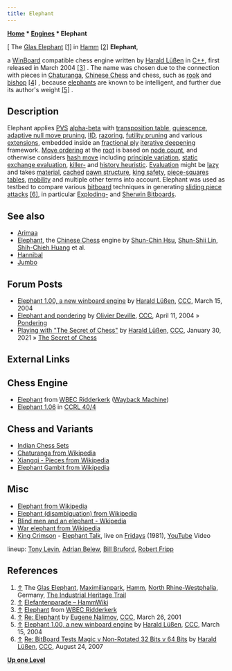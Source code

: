 ```yaml
---
title: Elephant
---
```

**[Home](Home "Home") * [Engines](Engines "Engines") * Elephant**

\[ The [Glas Elephant](https://de.wikipedia.org/wiki/Glaselefant) <a id="cite-note-1" href="#cite-ref-1">[1]</a> in [Hamm](https://en.wikipedia.org/wiki/Hamm) <a id="cite-note-2" href="#cite-ref-2">[2]</a>
**Elephant**,

a [WinBoard](Chess_Engine_Communication_Protocol "Chess Engine Communication Protocol") compatible chess engine written by [Harald Lüßen](Harald_L%C3%BC%C3%9Fen "Harald Lüßen") in [C++](Cpp "Cpp"), first released in March 2004 <a id="cite-note-3" href="#cite-ref-3">[3]</a> . The name was chosen due to the connection with pieces in [Chaturanga](https://en.wikipedia.org/wiki/Chaturanga), [Chinese Chess](Chinese_Chess "Chinese Chess") and chess, such as [rook](Rook "Rook") and [bishop](Bishop "Bishop") <a id="cite-note-4" href="#cite-ref-4">[4]</a> , because [elephants](https://en.wikipedia.org/wiki/Elephant) are known to be intelligent, and further due its author's weight <a id="cite-note-5" href="#cite-ref-5">[5]</a> .

## Description

Elephant applies [PVS](Principal_Variation_Search "Principal Variation Search") [alpha-beta](Alpha-Beta "Alpha-Beta") with [transposition table](Transposition_Table "Transposition Table"), [quiescence](Quiescence_Search "Quiescence Search"), [adaptive null move pruning](Null_Move_Pruning#AdaptiveNullMovePruning "Null Move Pruning"), [IID](Internal_Iterative_Deepening "Internal Iterative Deepening"), [razoring](Razoring "Razoring"), [futility pruning](Futility_Pruning "Futility Pruning") and various [extensions](Extensions "Extensions"), embedded inside an [fractional ply](Depth#FractionalPlies "Depth") [iterative deepening](Iterative_Deepening "Iterative Deepening") framework. [Move ordering](Move_Ordering "Move Ordering") at the [root](Root "Root") is based on [node count](Node "Node"), and otherwise considers [hash move](Hash_Move "Hash Move") including [principle variation](Principal_Variation "Principal Variation"), [static exchange evaluation](Static_Exchange_Evaluation "Static Exchange Evaluation"), [killer-](Killer_Heuristic "Killer Heuristic") and [history heuristic](History_Heuristic "History Heuristic"). [Evaluation](Evaluation "Evaluation") might be [lazy](Lazy_Evaluation "Lazy Evaluation") and takes [material](Material "Material"), [cached](Pawn_Hash_Table "Pawn Hash Table") [pawn structure](Pawn_Structure "Pawn Structure"), [king safety](King_Safety "King Safety"), [piece-squares tables](Piece-Square_Tables "Piece-Square Tables"), [mobility](Mobility "Mobility") and multiple other terms into account. Elephant was used as testbed to compare various [bitboard](Bitboards "Bitboards") techniques in generating [sliding piece attacks](Sliding_Piece_Attacks "Sliding Piece Attacks") <a id="cite-note-6" href="#cite-ref-6">[6]</a>, in particular [Exploding-](Exploding_Bitboards "Exploding Bitboards") and [Sherwin Bitboards](Sherwin_Bitboards "Sherwin Bitboards").

## See also

- [Arimaa](Arimaa "Arimaa")
- [Elephant](</index.php?title=Elephant_(Xiangqi)&action=edit&redlink=1> "Elephant (Xiangqi) (page does not exist)"), the [Chinese Chess](Chinese_Chess "Chinese Chess") engine by [Shun-Chin Hsu](Shun-Chin_Hsu "Shun-Chin Hsu"), [Shun-Shii Lin](Shun-Shii_Lin "Shun-Shii Lin"), [Shih-Chieh Huang](Shih-Chieh_Huang "Shih-Chieh Huang") et al.
- [Hannibal](Hannibal "Hannibal")
- [Jumbo](Jumbo "Jumbo")

## Forum Posts

- [Elephant 1.00, a new winboard engine](https://www.stmintz.com/ccc/index.php?id=354776) by [Harald Lüßen](Harald_L%C3%BC%C3%9Fen "Harald Lüßen"), [CCC](CCC "CCC"), March 15, 2004
- [Elephant and pondering](https://www.stmintz.com/ccc/index.php?id=359543) by [Olivier Deville](Olivier_Deville "Olivier Deville"), [CCC](CCC "CCC"), April 11, 2004 » [Pondering](Pondering "Pondering")
- [Playing with "The Secret of Chess"](http://www.talkchess.com/forum3/viewtopic.php?f=2&t=76453) by [Harald Lüßen](Harald_L%C3%BC%C3%9Fen "Harald Lüßen"), [CCC](CCC "CCC"), January 30, 2021 » [The Secret of Chess](Lyudmil_Tsvetkov#SecretOfChess "Lyudmil Tsvetkov")

## External Links

## Chess Engine

- [Elephant](https://web.archive.org/web/20120105073311/http://wbec-ridderkerk.nl/html/details1/Elephant.html) from [WBEC Ridderkerk](WBEC "WBEC") ([Wayback Machine](https://en.wikipedia.org/wiki/Wayback_Machine))
- [Elephant 1.06](http://www.computerchess.org.uk/ccrl/404/cgi/engine_details.cgi?print=Details&eng=Elephant%201.06) in [CCRL 40/4](CCRL "CCRL")

## Chess and Variants

- [Indian Chess Sets](http://history.chess.free.fr/india.htm)
- [Chaturanga from Wikipedia](https://en.wikipedia.org/wiki/Chaturanga)
- [Xiangqi - Pieces from Wikipedia](https://en.wikipedia.org/wiki/Xiangqi#Pieces)
- [Elephant Gambit from Wikipedia](https://en.wikipedia.org/wiki/Elephant_Gambit)

## Misc

- [Elephant from Wikipedia](https://en.wikipedia.org/wiki/Elephant)
- [Elephant (disambiguation) from Wikipedia](https://en.wikipedia.org/wiki/Elephant_%28disambiguation%29)
- [Blind men and an elephant - Wkipedia](https://en.wikipedia.org/wiki/Blind_men_and_an_elephant)
- [War elephant from Wikipedia](https://en.wikipedia.org/wiki/War_elephant)
- [King Crimson](Category:King_Crimson "Category:King Crimson") - [Elephant Talk](http://www.elephant-talk.com/wiki/ETWiki_Home), live on [Fridays](https://en.wikipedia.org/wiki/Fridays_%28TV_series%29) (1981), [YouTube](https://en.wikipedia.org/wiki/YouTube) Video

lineup: [Tony Levin](https://en.wikipedia.org/wiki/Tony_Levin), [Adrian Belew](Category:Adrian_Belew "Category:Adrian Belew"), [Bill Bruford](Category:Bill_Bruford "Category:Bill Bruford"), [Robert Fripp](Category:Robert_Fripp "Category:Robert Fripp")

## References

1. <a id="cite-ref-1" href="#cite-note-1">↑</a> The [Glas Elephant](https://de.wikipedia.org/wiki/Glaselefant), [Maximilianpark](https://de.wikipedia.org/wiki/Maximilianpark), [Hamm](https://en.wikipedia.org/wiki/Hamm), [North Rhine-Westphalia](https://en.wikipedia.org/wiki/North_Rhine-Westphalia), Germany, [The Industrial Heritage Trail](Category:Industrial_Heritage_Trail "Category:Industrial Heritage Trail")
1. <a id="cite-ref-2" href="#cite-note-2">↑</a> [Elefantenparade – HammWiki](http://www.hammwiki.de/wiki/Elefantenparade)
1. <a id="cite-ref-3" href="#cite-note-3">↑</a> [Elephant](http://wbec-ridderkerk.nl/html/details1/Elephant.html) from [WBEC Ridderkerk](WBEC "WBEC")
1. <a id="cite-ref-4" href="#cite-note-4">↑</a> [Re: Elephant](https://www.stmintz.com/ccc/index.php?id=160251) by [Eugene Nalimov](Eugene_Nalimov "Eugene Nalimov"), [CCC](CCC "CCC"), March 26, 2001
1. <a id="cite-ref-5" href="#cite-note-5">↑</a> [Elephant 1.00, a new winboard engine](https://www.stmintz.com/ccc/index.php?id=354776) by [Harald Lüßen](Harald_L%C3%BC%C3%9Fen "Harald Lüßen"), [CCC](CCC "CCC"), March 15, 2004
1. <a id="cite-ref-6" href="#cite-note-6">↑</a> [Re: BitBoard Tests Magic v Non-Rotated 32 Bits v 64 Bits](http://www.talkchess.com/forum/viewtopic.php?topic_view=threads&p=140111&t=16002) by [Harald Lüßen](Harald_L%C3%BC%C3%9Fen "Harald Lüßen"), [CCC](CCC "CCC"), August 24, 2007

**[Up one Level](Engines "Engines")**

